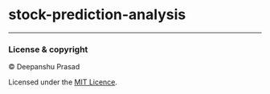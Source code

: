 # stock-prediction-analysis


---

### License & copyright

© Deepanshu Prasad

Licensed under the [MIT Licence](LICENSE).
